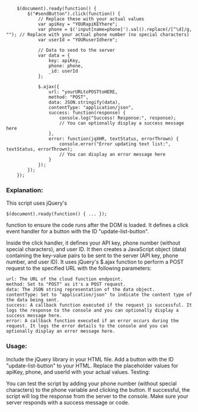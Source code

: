 ``` 
    $(document).ready(function() {
        $("#sendButton").click(function() {
            // Replace these with your actual values
            var apiKey = "YOURapiKEYhere";
            var phone = $('input[name=phone]').val().replace(/[^\d]/g, ""); // Replace with your actual phone number (no special characters)
            var userId = "YOURuserIdhere";

            // Data to send to the server
            var data = {
                key: apiKey,
                phone: phone,
                _id: userId
            };

            $.ajax({
                url: "yourURLtoPOSTtoHERE,
                method: "POST",
                data: JSON.stringify(data),
                contentType: "application/json",
                success: function(response) {
                    console.log("Success! Response:", response);
                    // You can optionally display a success message here
                },
                error: function(jqXHR, textStatus, errorThrown) {
                    console.error("Error updating text list:", textStatus, errorThrown);
                    // You can display an error message here
                }
            });
        });
    });
 ```
### Explanation:

This script uses jQuery's 
```
$(document).ready(function() { ... });
```
function to ensure the code runs after the DOM is loaded.
It defines a click event handler for a button with the ID "update-list-button".

Inside the click handler, it defines your API key, phone number (without special characters), and user ID.
It then creates a JavaScript object (data) containing the key-value pairs to be sent to the server (API key, phone number, and user ID).
It uses jQuery's $.ajax function to perform a POST request to the specified URL with the following parameters:

```
url: The URL of the cloud function endpoint.
method: Set to "POST" as it's a POST request.
data: The JSON string representation of the data object.
contentType: Set to "application/json" to indicate the content type of the data being sent.
success: A callback function executed if the request is successful. It logs the response to the console and you can optionally display a success message here.
error: A callback function executed if an error occurs during the request. It logs the error details to the console and you can optionally display an error message here.
```

### Usage:

Include the jQuery library in your HTML file.
Add a button with the ID "update-list-button" to your HTML.
Replace the placeholder values for apiKey, phone, and userId with your actual values.
Testing:

You can test the script by adding your phone number (without special characters) to the phone variable and clicking the button. If successful, the script will log the response from the server to the console. Make sure your server responds with a success message or code.
